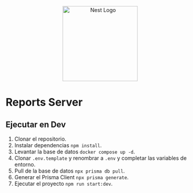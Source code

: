 <p align="center">
  <a href="http://nestjs.com/" target="blank"><img src="https://nestjs.com/img/logo-small.svg" width="200" alt="Nest Logo" /></a>
</p>

# Reports Server
## Ejecutar en Dev

1. Clonar el repositorio.
2. Instalar dependencias `npm install`.
3. Levantar la base de datos `docker compose up -d`.
4. Clonar `.env.template` y renombrar a `.env` y completar las variables de entorno.
5. Pull de la base de datos `npx prisma db pull`.
6. Generar el Prisma Client `npx prisma generate`.
7. Ejecutar el proyecto `npm run start:dev`.
